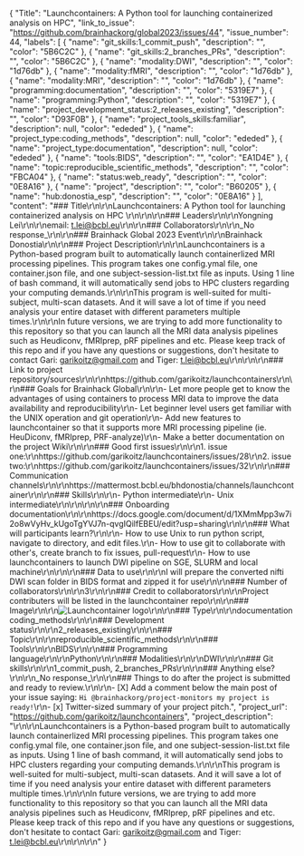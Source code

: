 {
  "Title": "Launchcontainers:  A Python tool for launching containerized analysis on HPC",
  "link_to_issue": "https://github.com/brainhackorg/global2023/issues/44",
  "issue_number": 44,
  "labels": [
    {
      "name": "git_skills:1_commit_push",
      "description": "",
      "color": "5B6C2C"
    },
    {
      "name": "git_skills:2_branches_PRs",
      "description": "",
      "color": "5B6C2C"
    },
    {
      "name": "modality:DWI",
      "description": "",
      "color": "1d76db"
    },
    {
      "name": "modality:fMRI",
      "description": "",
      "color": "1d76db"
    },
    {
      "name": "modality:MRI",
      "description": "",
      "color": "1d76db"
    },
    {
      "name": "programming:documentation",
      "description": "",
      "color": "5319E7"
    },
    {
      "name": "programming:Python",
      "description": "",
      "color": "5319E7"
    },
    {
      "name": "project_development_status:2_releases_existing",
      "description": "",
      "color": "D93F0B"
    },
    {
      "name": "project_tools_skills:familiar",
      "description": null,
      "color": "ededed"
    },
    {
      "name": "project_type:coding_methods",
      "description": null,
      "color": "ededed"
    },
    {
      "name": "project_type:documentation",
      "description": null,
      "color": "ededed"
    },
    {
      "name": "tools:BIDS",
      "description": "",
      "color": "EA1D4E"
    },
    {
      "name": "topic:reproducible_scientific_methods",
      "description": "",
      "color": "FBCA04"
    },
    {
      "name": "status:web_ready",
      "description": "",
      "color": "0E8A16"
    },
    {
      "name": "project",
      "description": "",
      "color": "B60205"
    },
    {
      "name": "hub:donostia_esp",
      "description": "",
      "color": "0E8A16"
    }
  ],
  "content": "### Title\r\n\r\nLaunchcontainers: A Python tool for launching containerized analysis on HPC \r\n\r\n\r\n### Leaders\r\n\r\nYongning Lei\r\n\r\nemail: t.lei@bcbl.eu\r\n\r\n### Collaborators\r\n\r\n_No response_\r\n\r\n### Brainhack Global 2023 Event\r\n\r\nBrainhack Donostia\r\n\r\n### Project Description\r\n\r\nLaunchcontainers is a Python-based program built to automatically launch containerlized MRI processing pipelines. This program takes one config.ymal file, one container.json file, and one subject-session-list.txt file as inputs. Using 1 line of bash command, it will automatically send jobs to HPC clusters regarding your computing demands.\r\n\r\nThis program is well-suited for multi-subject, multi-scan datasets. And it will save a lot of time if you need analysis your entire dataset with different parameters multiple times.\r\n\r\nIn future versions, we are trying to add more functionality to this repository so that you can launch all the MRI data analysis pipelines such as Heudiconv, fMRIprep, pRF pipelines and etc. Please keep track of this repo and if you have any questions or suggestions, don't hesitate to contact Gari: [garikoitz@gmail.com](mailto:garikoitz@gmail.com) and Tiger: [t.lei@bcbl.eu](mailto:yongninglei@gmail.com)\r\n\r\n\r\n### Link to project repository/sources\r\n\r\nhttps://github.com/garikoitz/launchcontainers\r\n\r\n### Goals for Brainhack Global\r\n\r\n- Let more people get to know the advantages of using containers to process MRI data to improve the data availability and reproducibility\r\n- Let beginner level users get familiar with the UNIX operation and git operation\r\n- Add new features to launchcontainer so that it supports more MRI processing pipeline (ie. HeuDiconv, fMRIprep, PRF-analyze)\r\n- Make a better documentation on the project Wiki\r\n\r\n### Good first issues\r\n\r\n1. issue one:\r\nhttps://github.com/garikoitz/launchcontainers/issues/28\r\n2. issue two:\r\nhttps://github.com/garikoitz/launchcontainers/issues/32\r\n\r\n### Communication channels\r\n\r\nhttps://mattermost.bcbl.eu/bhdonostia/channels/launchcontainer\r\n\r\n### Skills\r\n\r\n- Python intermediate\r\n- Unix intermediate\r\n\r\n\r\n\r\n### Onboarding documentation\r\n\r\nhttps://docs.google.com/document/d/1XMmMpp3w7i2o8wVyHv_kUgoTgYVJ7n-qvgIQilfEBEU/edit?usp=sharing\r\n\r\n### What will participants learn?\r\n\r\n- How to use Unix to run python script, navigate to directory, and edit files.\r\n- How to use git to collaborate with other's, create branch to fix issues, pull-request\r\n- How to use launchcontainers to launch DWI pipeline on SGE, SLURM and local machine\r\n\r\n\r\n### Data to use\r\n\r\nI will prepare the converted nifti DWI scan folder in BIDS format and zipped it for use\r\n\r\n### Number of collaborators\r\n\r\n3\r\n\r\n### Credit to collaborators\r\n\r\nProject contributers will be listed in the launchcontainer repo\r\n\r\n### Image\r\n\r\n![Launchcontainer logo](https://github.com/brainhackorg/global2023/assets/48440236/776ecfbb-f775-4942-b1cf-77cf89add43a)\r\n\r\n### Type\r\n\r\ndocumentation coding_methods\r\n\r\n### Development status\r\n\r\n2_releases_existing\r\n\r\n### Topic\r\n\r\nreproducible_scientific_methods\r\n\r\n### Tools\r\n\r\nBIDS\r\n\r\n### Programming language\r\n\r\nPython\r\n\r\n### Modalities\r\n\r\nDWI\r\n\r\n### Git skills\r\n\r\n1_commit_push, 2_branches_PRs\r\n\r\n### Anything else?\r\n\r\n_No response_\r\n\r\n### Things to do after the project is submitted and ready to review.\r\n\r\n- [X] Add a comment below the main post of your issue saying: `Hi @brainhackorg/project-monitors my project is ready!`\r\n- [x] Twitter-sized summary of your project pitch.",
  "project_url": "https://github.com/garikoitz/launchcontainers",
  "project_description": "\r\n\r\nLaunchcontainers is a Python-based program built to automatically launch containerlized MRI processing pipelines. This program takes one config.ymal file, one container.json file, and one subject-session-list.txt file as inputs. Using 1 line of bash command, it will automatically send jobs to HPC clusters regarding your computing demands.\r\n\r\nThis program is well-suited for multi-subject, multi-scan datasets. And it will save a lot of time if you need analysis your entire dataset with different parameters multiple times.\r\n\r\nIn future versions, we are trying to add more functionality to this repository so that you can launch all the MRI data analysis pipelines such as Heudiconv, fMRIprep, pRF pipelines and etc. Please keep track of this repo and if you have any questions or suggestions, don't hesitate to contact Gari: [garikoitz@gmail.com](mailto:garikoitz@gmail.com) and Tiger: [t.lei@bcbl.eu](mailto:yongninglei@gmail.com)\r\n\r\n\r\n"
}
